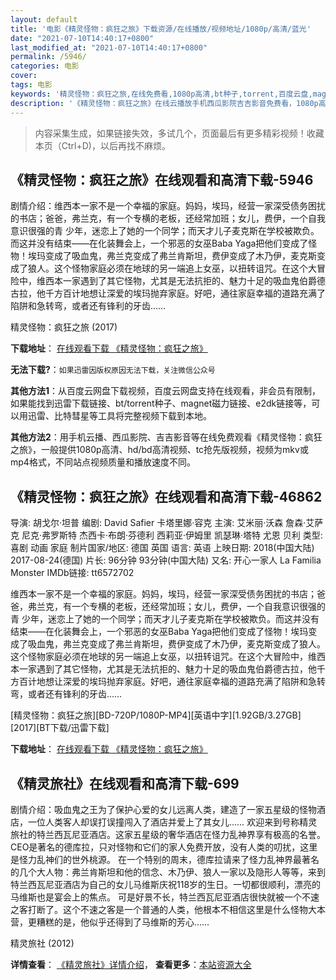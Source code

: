 ```yaml
---
layout: default
title: '电影《精灵怪物：疯狂之旅》下载资源/在线播放/视频地址/1080p/高清/蓝光'
date: "2021-07-10T14:40:17+0800"
last_modified_at: "2021-07-10T14:40:17+0800"
permalink: /5946/
categories: 电影
cover:
tags: 电影
keywords: '精灵怪物：疯狂之旅,在线免费看,1080p高清,bt种子,torrent,百度云盘,magnet,磁力链,迅雷下载资源'
description: '《精灵怪物：疯狂之旅》在线云播放手机西瓜影院吉吉影音免费看，1080p高清bd/hd未删减完整版和tc抢先枪版，mkv/mp4格式，附带bt/torrent种子、magnet/磁力链、百度云盘、网盘资源迅雷下载链接'
---
```


>内容采集生成，如果链接失效，多试几个，页面最后有更多精彩视频！收藏本页（Ctrl+D)，以后再找不麻烦。


## 《精灵怪物：疯狂之旅》在线观看和高清下载-5946

剧情介绍：维西本一家不是一个幸福的家庭。妈妈，埃玛，经营一家深受债务困扰的书店；爸爸，弗兰克，有一个专横的老板，还经常加班；女儿，费伊，一个自我意识很强的青 少年，迷恋上了她的一个同学；而天才儿子麦克斯在学校被欺负。而这并没有结束——在化装舞会上，一个邪恶的女巫Baba Yaga把他们变成了怪物！埃玛变成了吸血鬼，弗兰克变成了弗兰肯斯坦，费伊变成了木乃伊，麦克斯变成了狼人。这个怪物家庭必须在地球的另一端追上女巫，以扭转诅咒。在这个大冒险中，维西本一家遇到了其它怪物，尤其是无法抗拒的、魅力十足的吸血鬼伯爵德古拉，他千方百计地想让深爱的埃玛抛弃家庭。好吧，通往家庭幸福的道路充满了陷阱和急转弯，或者还有锋利的牙齿……


精灵怪物：疯狂之旅 (2017)

**下载地址**： [在线观看下载 《精灵怪物：疯狂之旅》](https://www.btbtdy.me/btdy/dy13760.html) 


**无法下载?**：`如果迅雷因版权原因无法下载，关注微信公众号 `

**其他方法1**：从百度云网盘下载视频，百度云网盘支持在线观看，非会员有限制，如果能找到迅雷下载链接、bt/torrent种子、magnet磁力链接、e2dk链接等，可以用迅雷、比特彗星等工具将完整视频下载到本地。

**其他方法2**：用手机云播、西瓜影院、吉吉影音等在线免费观看《精灵怪物：疯狂之旅》，一般提供1080p高清、hd/bd高清视频、tc抢先版视频，视频为mkv或mp4格式，不同站点视频质量和播放速度不同。


## 《精灵怪物：疯狂之旅》在线观看和高清下载-46862

导演: 胡戈尔·坦普 编剧: David Safier 卡塔里娜·容克 主演: 艾米丽·沃森 詹森·艾萨克 尼克·弗罗斯特 杰西卡·布朗·芬德利 西莉亚·伊姆里 凯瑟琳·塔特 尤恩 贝利 类型: 喜剧 动画 家庭 制片国家/地区: 德国 英国 语言: 英语 上映日期: 2018(中国大陆) 2017-08-24(德国) 片长: 96分钟 93分钟(中国大陆) 又名: 开心一家人 La Familia Monster IMDb链接: tt6572702

维西本一家不是一个幸福的家庭。妈妈，埃玛，经营一家深受债务困扰的书店；爸爸，弗兰克，有一个专横的老板，还经常加班；女儿，费伊，一个自我意识很强的青 少年，迷恋上了她的一个同学；而天才儿子麦克斯在学校被欺负。而这并没有结束——在化装舞会上，一个邪恶的女巫Baba Yaga把他们变成了怪物！埃玛变成了吸血鬼，弗兰克变成了弗兰肯斯坦，费伊变成了木乃伊，麦克斯变成了狼人。这个怪物家庭必须在地球的另一端追上女巫，以扭转诅咒。在这个大冒险中，维西本一家遇到了其它怪物，尤其是无法抗拒的、魅力十足的吸血鬼伯爵德古拉，他千方百计地想让深爱的埃玛抛弃家庭。好吧，通往家庭幸福的道路充满了陷阱和急转弯，或者还有锋利的牙齿……


[精灵怪物：疯狂之旅][BD-720P/1080P-MP4][英语中字][1.92GB/3.27GB][2017][BT下载/迅雷下载]

**下载地址**： [在线观看下载 《精灵怪物：疯狂之旅》](https://www.btdx8.com/torrent/jlgwfkzl_2017.html) 


## 《精灵旅社》在线观看和高清下载-699

剧情介绍：吸血鬼之王为了保护心爱的女儿远离人类，建造了一家五星级的怪物酒店，一位人类客人却误打误撞闯入了酒店并爱上了其女儿……   欢迎来到号称精灵旅社的特兰西瓦尼亚酒店。这家五星级的奢华酒店在怪力乱神界享有极高的名誉。CEO是著名的德库拉，只对怪物和它们的家人免费开放，没有人类的叨扰，这里是怪力乱神们的世外桃源。   在一个特别的周末，德库拉请来了怪力乱神界最著名的几个大人物：弗兰肯斯坦和他的信念、木乃伊、狼人一家以及隐形人等等，来到特兰西瓦尼亚酒店为自己的女儿马维斯庆祝118岁的生日。一切都很顺利，漂亮的马维斯也是宴会上的焦点。   可是好景不长，特兰西瓦尼亚酒店很快就被一个不速之客打断了。这个不速之客是一个普通的人类，他根本不相信这里是什么怪物大本营，更糟糕的是，他似乎还得到了马维斯的芳心……


精灵旅社 (2012)

**详情查看**： [《精灵旅社》详情介绍](/movie/699/)， **查看更多**：[本站资源大全](/movie/t/all/)

